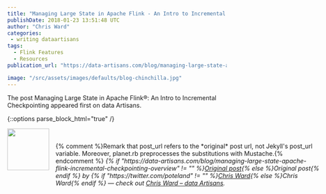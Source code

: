 ```yaml
---
title: "Managing Large State in Apache Flink - An Intro to Incremental Checkpointing"
publishDate: 2018-01-23 13:51:48 UTC
author: "Chris Ward"
categories:
 - writing dataartisans
tags:
  - Flink Features
  - Resources
publication_url: "https://data-artisans.com/blog/managing-large-state-apache-flink-incremental-checkpointing-overview"

image: "/src/assets/images/defaults/blog-chinchilla.jpg"
---
```

The post Managing Large State in Apache Flink®: An Intro to Incremental Checkpointing appeared first on data Artisans.


{::options parse_block_html="true" /}
<div class="author">
   <img src="https://www.rss-specifications.com/rss-spec-rss.gif" style="width: 96px; height: 96;">
   <span style="position: absolute; padding: 32px 15px;">{% comment %}Remark that post_url refers to the *original* post url, not Jekyll's post_url variable. Moreover, planet.rb preprocesses the substitutions with Mustache.{% endcomment %}
      <i>{% if "https://data-artisans.com/blog/managing-large-state-apache-flink-incremental-checkpointing-overview" != "" %}<a href="https://data-artisans.com/blog/managing-large-state-apache-flink-incremental-checkpointing-overview">Original post</a>{% else %}Original post{% endif %} by {% if "https://twitter.com/poteland" != "" %}<a href="https://twitter.com/poteland">Chris Ward</a>{% else %}Chris Ward{% endif %} &mdash; check out <a href="https://data-artisans.com">Chris Ward – data Artisans</a>.</i>
  </span>
</div>
